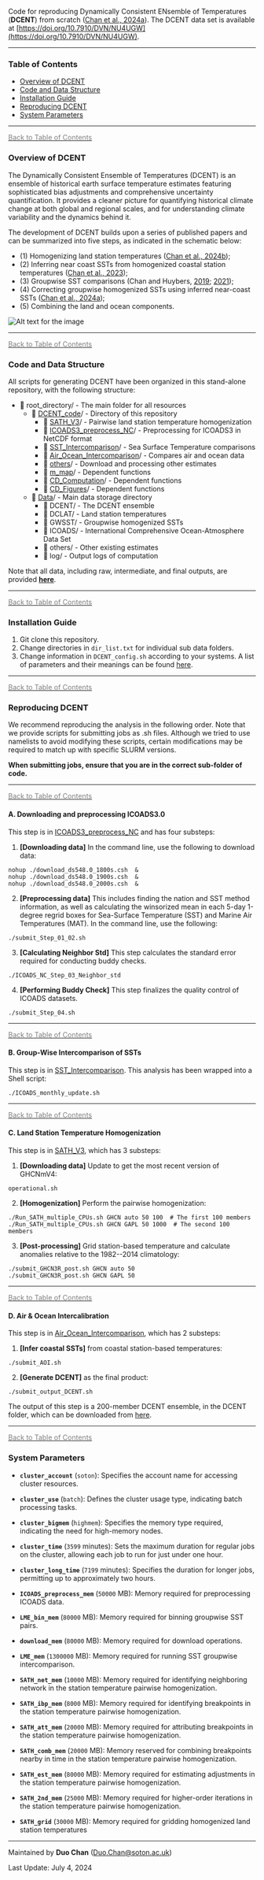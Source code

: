 Code for reproducing Dynamically Consistent ENsemble of Temperatures (__DCENT__) from scratch ([Chan et al., 2024a](Chan_et_al_2024_maintext.pdf)).  The DCENT data set is available at [https://doi.org/10.7910/DVN/NU4UGW](https://doi.org/10.7910/DVN/NU4UGW).

---
### Table of Contents
* [Overview of DCENT](#overview-of-dcent)  
* [Code and Data Structure](#code-and-data-structure)
* [Installation Guide](#installation-guide)
* [Reproducing DCENT](#reproducing-dcent)
* [System Parameters](#system-parameters)

---
[<span style="color:gray">Back to Table of Contents</span>](#table-of-contents)
### Overview of DCENT

The Dynamically Consistent Ensemble of Temperatures (DCENT) is an ensemble of historical earth surface temperature estimates featuring sophisticated bias adjustments and comprehensive uncertainty quantification. It provides a cleaner picture for quantifying historical climate change at both global and regional scales, and for understanding climate variability and the dynamics behind it.

The development of DCENT builds upon a series of published papers and can be summarized into five steps, as indicated in the schematic below:

- (1) Homogenizing land station temperatures ([Chan et al., 2024b](https://doi.org/10.1175/JCLI-D-23-0338.1));
- (2) Inferring near coast SSTs from homogenized coastal station temperatures ([Chan et al., 2023](https://doi.org/10.1175/JCLI-D-22-0569.1));
- (3) Groupwise SST comparisons (Chan and Huybers, [2019](https://doi.org/10.1175/JCLI-D-18-0562.1); [2021](https://doi.org/10.1175/JCLI-D-20-0907.1));
- (4) Correcting groupwise homogenized SSTs using inferred near-coast SSTs ([Chan et al., 2024a](Chan_et_al_2024_maintext.pdf));
- (5) Combining the land and ocean components.

![Alt text for the image](DCENT_scheme.png)

---
[<span style="color:gray">Back to Table of Contents</span>](#table-of-contents)
### Code and Data Structure

All scripts for generating DCENT have been organized in this stand-alone repository, with the following structure:

- 📁 root_directory/ - The main folder for all resources
  - 📁 [DCENT_code](https://github.com/duochanatharvard/1.5C_Warming)/ - Directory of this repository
    - 📁 [SATH_V3](SATH_V3)/ - Pairwise land station temperature homogenization
    - 📁 [ICOADS3_preprocess_NC](ICOADS3_preprocess_NC)/ - Preprocessing for ICOADS3 in NetCDF format
    - 📁 [SST_Intercomparison](SST_Intercomparison)/ - Sea Surface Temperature comparisons
    - 📁 [Air_Ocean_Intercomparison](Air_Ocean_Intercomparison)/ - Compares air and ocean data
    - 📁 [others](others)/ - Download and processing other estimates
    - 📁 [m_map](m_map)/ - Dependent functions
    - 📁 [CD_Computation](CD_Computation)/ - Dependent functions
    - 📁 [CD_Figures](CD_Figures)/ - Dependent functions
  - 📁 [Data](https://www.dropbox.com/scl/fo/aj4w03nclfeh8vp67svhi/ACgElhqlPoYOdy1v0EJpACk?rlkey=hhf2ecqhbrj0jojefmqh4dtwc&dl=0)/ - Main data storage directory
    - 📁 DCENT/ - The DCENT ensemble
    - 📁 DCLAT/ - Land station temperatures
    - 📁 GWSST/ - Groupwise homogenized SSTs
    - 📁 ICOADS/ - International Comprehensive Ocean-Atmosphere Data Set
    - 📁 others/ - Other existing estimates
    - 📁 log/ - Output logs of computation

Note that all data, including raw, intermediate, and final outputs, are provided [__here__](https://www.dropbox.com/scl/fo/aj4w03nclfeh8vp67svhi/ACgElhqlPoYOdy1v0EJpACk?rlkey=hhf2ecqhbrj0jojefmqh4dtwc&dl=0).
      
---
[<span style="color:gray">Back to Table of Contents</span>](#table-of-contents)
### Installation Guide

1. Git clone this repository.
2. Change directories in ``dir_list.txt`` for individual sub data folders.
3. Change information in ``DCENT_config.sh`` according to your systems.  A list of parameters and their meanings can be found [here](#system-parameters).

---
[<span style="color:gray">Back to Table of Contents</span>](#table-of-contents)
### Reproducing DCENT
We recommend reproducing the analysis in the following order.  Note that we provide scripts for submitting jobs as .sh files.  Although we tried to use namelists to avoid modifying these scripts, certain modifications may be required to match up with specific SLURM versions.  

__When submitting jobs, ensure that you are in the correct sub-folder of code.__

---
[<span style="color:gray">Back to Table of Contents</span>](#table-of-contents)
#### A. Downloading and preprocessing ICOADS3.0
This step is in [ICOADS3_preprocess_NC](ICOADS3_preprocess_NC) and has four substeps:
1. __[Downloading data]__  In the command line, use the following to download data:
```
nohup ./download_ds548.0_1800s.csh  &
nohup ./download_ds548.0_1900s.csh  &
nohup ./download_ds548.0_2000s.csh  &
```
2. __[Preprocessing data]__  This includes finding the nation and SST method information, as well as calculating the winsorized mean in each 5-day 1-degree regrid boxes for Sea-Surface Temperature (SST) and Marine Air Temperatures (MAT).  In the command line, use the following:
```
./submit_Step_01_02.sh
```
3. __[Calculating Neighbor Std]__ This step calculates the standard error required for conducting buddy checks.
```
./ICOADS_NC_Step_03_Neighbor_std
```
4. __[Performing Buddy Check]__ This step finalizes the quality control of ICOADS datasets.
```
./submit_Step_04.sh
```

---
[<span style="color:gray">Back to Table of Contents</span>](#table-of-contents)
#### B. Group-Wise Intercomparison of SSTs

This step is in [SST_Intercomparison](SST_Intercomparison).  This analysis has been wrapped into a Shell script:
```
./ICOADS_monthly_update.sh
```

---
[<span style="color:gray">Back to Table of Contents</span>](#table-of-contents)
#### C. Land Station Temperature Homogenization

This step is in [SATH_V3](SATH_V3), which has 3 substeps:
1. __[Downloading data]__  Update to get the most recent version of GHCNmV4:
```
operational.sh
```
2. __[Homogenization]__ Perform the pairwise homogenization:
```
./Run_SATH_multiple_CPUs.sh GHCN auto 50 100  # The first 100 members
./Run_SATH_multiple_CPUs.sh GHCN GAPL 50 1000  # The second 100 members
```
3. __[Post-processing]__  Grid station-based temperature and calculate anomalies relative to the 1982--2014 climatology: 
```
./submit_GHCN3R_post.sh GHCN auto 50
./submit_GHCN3R_post.sh GHCN GAPL 50
```

---
[<span style="color:gray">Back to Table of Contents</span>](#table-of-contents)
#### D. Air & Ocean Intercalibration

This step is in [Air_Ocean_Intercomparison](Air_Ocean_Intercomparison), which has 2 substeps:
1. __[Infer coastal SSTs]__ from coastal station-based temperatures:
```
./submit_AOI.sh
```
2. __[Generate DCENT]__ as the final product:
```
./submit_output_DCENT.sh
```
The output of this step is a 200-member DCENT ensemble, in the DCENT folder, which can be downloaded from [here](https://www.dropbox.com/scl/fo/zwf5rkuzv8dr4b2mpihyp/ACpStBcvy8aYQGdpK2BBjY4?rlkey=kp8ud47baxfjtulcm1iokk9jr&dl=0).


---
[<span style="color:gray">Back to Table of Contents</span>](#table-of-contents)
### System Parameters

- **`cluster_account`** (`soton`): Specifies the account name for accessing cluster resources.
- **`cluster_use`** (`batch`): Defines the cluster usage type, indicating batch processing tasks.
- **`cluster_bigmem`** (`highmem`): Specifies the memory type required, indicating the need for high-memory nodes.

- **`cluster_time`** (`3599` minutes): Sets the maximum duration for regular jobs on the cluster, allowing each job to run for just under one hour.
- **`cluster_long_time`** (`7199` minutes): Specifies the duration for longer jobs, permitting up to approximately two hours.

- **`ICOADS_preprocess_mem`** (`50000` MB): Memory required for preprocessing ICOADS data.
- **`LME_bin_mem`** (`80000` MB): Memory required for binning groupwise SST pairs.
- **`download_mem`** (`80000` MB): Memory required for download operations.
- **`LME_mem`** (`1300000` MB): Memory required for running SST groupwise intercomparison.
- **`SATH_net_mem`** (`10000` MB): Memory required for identifying neighboring network in the station temperature pairwise homogenization.
- **`SATH_ibp_mem`** (`8000` MB): Memory required for identifying breakpoints in the station temperature pairwise homogenization.
- **`SATH_att_mem`** (`20000` MB): Memory required for attributing breakpoints in the station temperature pairwise homogenization.
- **`SATH_comb_mem`** (`20000` MB): Memory reserved for combining breakpoints nearby in time in the station temperature pairwise homogenization.
- **`SATH_est_mem`** (`80000` MB): Memory required for estimating adjustments in the station temperature pairwise homogenization.
- **`SATH_2nd_mem`** (`25000` MB): Memory required for higher-order iterations in the station temperature pairwise homogenization.
- **`SATH_grid`** (`30000` MB): Memory required for gridding homogenized land station temperatures

---
Maintained by __Duo Chan__ (Duo.Chan@soton.ac.uk)

Last Update: July 4, 2024